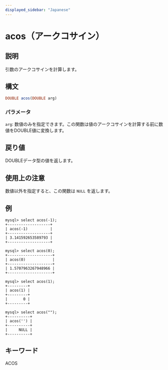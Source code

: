 ```yaml
---
displayed_sidebar: "Japanese"
---
```


# acos（アークコサイン）

## 説明

引数のアークコサインを計算します。

## 構文

```Haskell
DOUBLE acos(DOUBLE arg)
```

### パラメータ

`arg`: 数値のみを指定できます。この関数は値のアークコサインを計算する前に数値をDOUBLE値に変換します。

## 戻り値

DOUBLEデータ型の値を返します。

## 使用上の注意

数値以外を指定すると、この関数は `NULL` を返します。

## 例

```Plain
mysql> select acos(-1);
+-------------------+
| acos(-1)          |
+-------------------+
| 3.141592653589793 |
+-------------------+

mysql> select acos(0);
+--------------------+
| acos(0)            |
+--------------------+
| 1.5707963267948966 |
+--------------------+

mysql> select acos(1);
+---------+
| acos(1) |
+---------+
|       0 |
+---------+

mysql> select acos("");
+----------+
| acos('') |
+----------+
|     NULL |
+----------+
```

## キーワード

ACOS